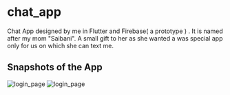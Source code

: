 # chat_app

Chat App designed by me in Flutter and Firebase( a prototype ) . It is named after my mom "Saibani". A small gift to her as she wanted a was special app only for us on which she can text me.

## Snapshots of the App

![login_page](screenshots/login_page.jpg)
![login_page](screenshots/sign_up.jpg)
